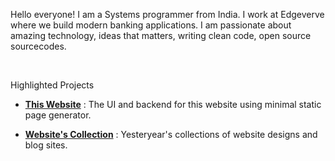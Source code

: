 Hello everyone! I am a Systems programmer from India. I work at Edgeverve where we build modern banking applications. I am passionate about amazing technology, ideas that matters, writing clean code, open source sourcecodes.

<br>
<p>Highlighted Projects</p>     
<div class ="grid">
 <div class="cell -6of12">
	<ul>
		<li>
			<a href="https://gitlab.com/niharokz/nihars.com"><b>This Website</b></a> : The UI and backend for this website using minimal static page generator. 
		</li>
	</ul>
 </div>
 <div class="cell -6of12">
	<ul>
		<li>
			<a href="/project/website_collection.html"><b>Website's Collection</b></a> : Yesteryear's collections of website designs and blog sites.
		</li>
	</ul>
 </div>
</div>
